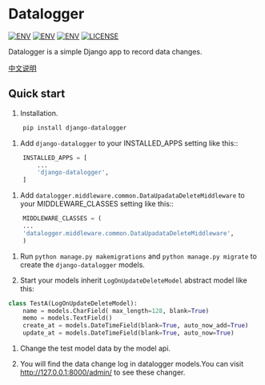 
Datalogger
=====

[![ENV](https://img.shields.io/pypi/v/nine-0.1.1.svg)](https://github.com/pylixm/django-datalogger)
[![ENV](https://img.shields.io/badge/python-2.7-green.svg)](https://github.com/pylixm/django-datalogger)
[![ENV](https://img.shields.io/badge/django-1.7+-green.svg)](https://github.com/pylixm/django-datalogger)
[![LICENSE](https://img.shields.io/badge/license-MIT-green.svg)](https://github.com/pylixm/django-datalogger/master/LICENSE.txt)

Datalogger is a simple Django app to record data changes.

[中文说明](docs/README_zh.md)



Quick start
-----------

1. Installation.
```bash
    pip install django-datalogger
```
1. Add `django-datalogger` to your INSTALLED_APPS setting like this::
```python
    INSTALLED_APPS = [
        ...
        'django-datalogger',
    ]
```
1. Add `datalogger.middleware.common.DataUpadataDeleteMiddleware` to your MIDDLEWARE_CLASSES setting like this::
```python
    MIDDLEWARE_CLASSES = (
    ...
    'datalogger.middleware.common.DataUpadataDeleteMiddleware',
    )
```
1. Run `python manage.py makemigrations` and `python manage.py migrate` to create the `django-datalogger` models.

1. Start your models inherit `LogOnUpdateDeleteModel` abstract model like this:
```python
class TestA(LogOnUpdateDeleteModel):
    name = models.CharField( max_length=128, blank=True)
    memo = models.TextField()
    create_at = models.DateTimeField(blank=True, auto_now_add=True)
    update_at = models.DateTimeField(blank=True, auto_now=True)
```
1. Change the test model data by the model api.

1. You will find the data change log in datalogger models.You can visit http://127.0.0.1:8000/admin/
   to see these changer.
